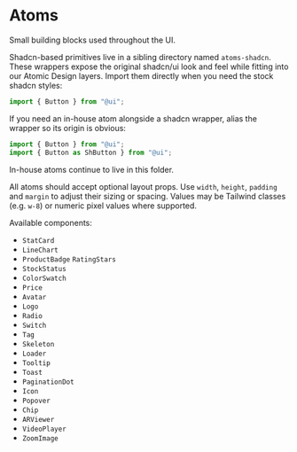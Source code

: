 # Atoms

Small building blocks used throughout the UI.

Shadcn-based primitives live in a sibling directory named `atoms-shadcn`. These wrappers expose the original shadcn/ui look and feel while fitting into our Atomic Design layers. Import them directly when you need the stock shadcn styles:

```ts
import { Button } from "@ui";

```

If you need an in-house atom alongside a shadcn wrapper, alias the
wrapper so its origin is obvious:

```ts
import { Button } from "@ui";
import { Button as ShButton } from "@ui";
```

In-house atoms continue to live in this folder.

All atoms should accept optional layout props. Use `width`, `height`, `padding` and
`margin` to adjust their sizing or spacing. Values may be Tailwind classes
(e.g. `w-8`) or numeric pixel values where supported.

Available components:

- `StatCard`
- `LineChart`
- `ProductBadge`
  `RatingStars`
- `StockStatus`
- `ColorSwatch`
- `Price`
- `Avatar`
- `Logo`
- `Radio`
- `Switch`
- `Tag`
- `Skeleton`
- `Loader`
- `Tooltip`
- `Toast`
- `PaginationDot`
- `Icon`
- `Popover`
- `Chip`
- `ARViewer`
- `VideoPlayer`
- `ZoomImage`
